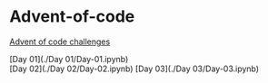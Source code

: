 # Advent-of-code
[Advent of code challenges](https://adventofcode.com/)

[Day 01](./Day 01/Day-01.ipynb)  
[Day 02](./Day 02/Day-02.ipynb)
[Day 03](./Day 03/Day-03.ipynb)
